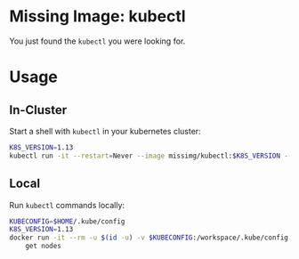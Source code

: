 # Missing Image: kubectl

You just found the `kubectl` you were looking for.

# Usage

## In-Cluster

Start a shell with `kubectl` in your kubernetes cluster:

```bash
K8S_VERSION=1.13
kubectl run -it --restart=Never --image missimg/kubectl:$K8S_VERSION --command /bin/sh my-kubectl-pod
```

## Local

Run `kubectl` commands locally:

```bash
KUBECONFIG=$HOME/.kube/config
K8S_VERSION=1.13
docker run -it --rm -u $(id -u) -v $KUBECONFIG:/workspace/.kube/config missimg/kubectl:$K8S_VERSION \
    get nodes
```

